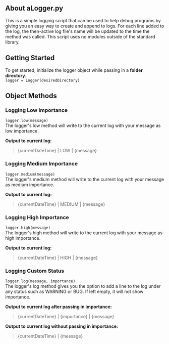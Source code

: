 ## About aLogger.py ##
This is a simple logging script that can be used to help debug programs by giving you an easy way to create and append to logs. For each line added to the log, the then-active log file's name will be updated to the time the method was called. This script uses no modules outside of the standard library. 

## Getting Started ##
To get started, initialize the logger object while passing in a **folder directory**.<br />
`logger = Logger(desiredDirectory)`

## Object Methods ##

### Logging Low Importance ###
`logger.low(message)`<br />
The logger's low method will write to the current log with your message as low importance.

**Output to current log:**
> {currentDateTime} | LOW | {message}


### Logging Medium Importance ###
`logger.medium(message)`<br />
The logger's medium method will write to the current log with your message as medium importance.

**Output to current log:**
> {currentDateTime} | MEDIUM | {message}

### Logging High Importance ###
`logger.high(message)`<br />
The logger's high method will write to the current log with your message as high importance.

**Output to current log:**
> {currentDateTime} | HIGH | {message}

### Logging Custom Status ###
`logger.log(message, importance)`<br />
The logger's log method gives you the option to add a line to the log under any status such as WARNING or BUG. If left empty, it will not show importance.

**Output to current log after passing in importance:**
> {currentDateTime} | {importance} | {message}

**Output to current log without passing in importance:**
> {currentDateTime} | {message}
